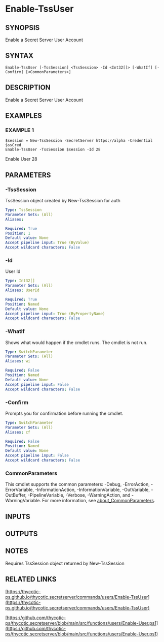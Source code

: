 # Enable-TssUser

## SYNOPSIS
Enable a Secret Server User Account

## SYNTAX

```
Enable-TssUser [-TssSession] <TssSession> -Id <Int32[]> [-WhatIf] [-Confirm] [<CommonParameters>]
```

## DESCRIPTION
Enable a Secret Server User Account

## EXAMPLES

### EXAMPLE 1
```
$session = New-TssSession -SecretServer https://alpha -Credential $ssCred
Enable-TssUser -TssSession $session -Id 28
```

Enable User 28

## PARAMETERS

### -TssSession
TssSession object created by New-TssSession for auth

```yaml
Type: TssSession
Parameter Sets: (All)
Aliases:

Required: True
Position: 1
Default value: None
Accept pipeline input: True (ByValue)
Accept wildcard characters: False
```

### -Id
User Id

```yaml
Type: Int32[]
Parameter Sets: (All)
Aliases: UserId

Required: True
Position: Named
Default value: None
Accept pipeline input: True (ByPropertyName)
Accept wildcard characters: False
```

### -WhatIf
Shows what would happen if the cmdlet runs.
The cmdlet is not run.

```yaml
Type: SwitchParameter
Parameter Sets: (All)
Aliases: wi

Required: False
Position: Named
Default value: None
Accept pipeline input: False
Accept wildcard characters: False
```

### -Confirm
Prompts you for confirmation before running the cmdlet.

```yaml
Type: SwitchParameter
Parameter Sets: (All)
Aliases: cf

Required: False
Position: Named
Default value: None
Accept pipeline input: False
Accept wildcard characters: False
```

### CommonParameters
This cmdlet supports the common parameters: -Debug, -ErrorAction, -ErrorVariable, -InformationAction, -InformationVariable, -OutVariable, -OutBuffer, -PipelineVariable, -Verbose, -WarningAction, and -WarningVariable. For more information, see [about_CommonParameters](http://go.microsoft.com/fwlink/?LinkID=113216).

## INPUTS

## OUTPUTS

## NOTES
Requires TssSession object returned by New-TssSession

## RELATED LINKS

[https://thycotic-ps.github.io/thycotic.secretserver/commands/users/Enable-TssUser](https://thycotic-ps.github.io/thycotic.secretserver/commands/users/Enable-TssUser)

[https://github.com/thycotic-ps/thycotic.secretserver/blob/main/src/functions/users/Enable-User.ps1](https://github.com/thycotic-ps/thycotic.secretserver/blob/main/src/functions/users/Enable-User.ps1)

